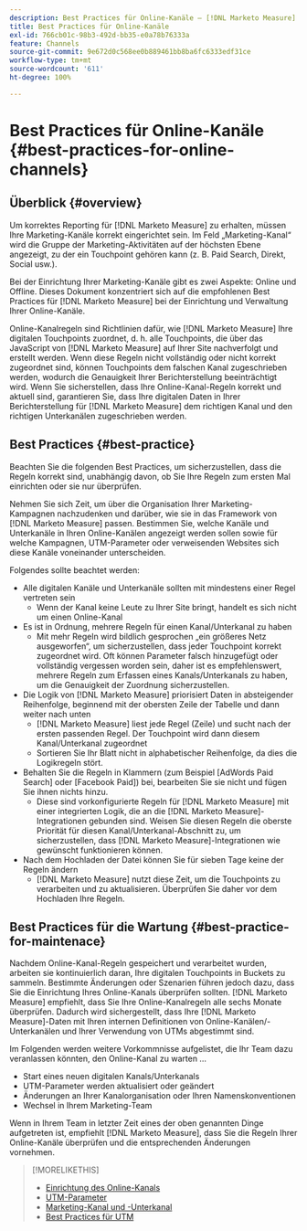 ```yaml
---
description: Best Practices für Online-Kanäle – [!DNL Marketo Measure]
title: Best Practices für Online-Kanäle
exl-id: 766cb01c-98b3-492d-bb35-e0a78b76333a
feature: Channels
source-git-commit: 9e672d0c568ee0b889461bb8ba6fc6333edf31ce
workflow-type: tm+mt
source-wordcount: '611'
ht-degree: 100%

---
```


# Best Practices für Online-Kanäle {#best-practices-for-online-channels}

## Überblick {#overview}

Um korrektes Reporting für [!DNL Marketo Measure] zu erhalten, müssen Ihre Marketing-Kanäle korrekt eingerichtet sein. Im Feld „Marketing-Kanal“ wird die Gruppe der Marketing-Aktivitäten auf der höchsten Ebene angezeigt, zu der ein Touchpoint gehören kann (z. B. Paid Search, Direkt, Social usw.).

Bei der Einrichtung Ihrer Marketing-Kanäle gibt es zwei Aspekte: Online und Offline. Dieses Dokument konzentriert sich auf die empfohlenen Best Practices für [!DNL Marketo Measure] bei der Einrichtung und Verwaltung Ihrer Online-Kanäle.

Online-Kanalregeln sind Richtlinien dafür, wie [!DNL Marketo Measure] Ihre digitalen Touchpoints zuordnet, d. h. alle Touchpoints, die über das JavaScript von [!DNL Marketo Measure] auf Ihrer Site nachverfolgt und erstellt werden. Wenn diese Regeln nicht vollständig oder nicht korrekt zugeordnet sind, können Touchpoints dem falschen Kanal zugeschrieben werden, wodurch die Genauigkeit Ihrer Berichterstellung beeinträchtigt wird. Wenn Sie sicherstellen, dass Ihre Online-Kanal-Regeln korrekt und aktuell sind, garantieren Sie, dass Ihre digitalen Daten in Ihrer Berichterstellung für [!DNL Marketo Measure] dem richtigen Kanal und den richtigen Unterkanälen zugeschrieben werden.

## Best Practices {#best-practice}

Beachten Sie die folgenden Best Practices, um sicherzustellen, dass die Regeln korrekt sind, unabhängig davon, ob Sie Ihre Regeln zum ersten Mal einrichten oder sie nur überprüfen.

Nehmen Sie sich Zeit, um über die Organisation Ihrer Marketing-Kampagnen nachzudenken und darüber, wie sie in das Framework von [!DNL Marketo Measure] passen. Bestimmen Sie, welche Kanäle und Unterkanäle in Ihren Online-Kanälen angezeigt werden sollen sowie für welche Kampagnen, UTM-Parameter oder verweisenden Websites sich diese Kanäle voneinander unterscheiden.

Folgendes sollte beachtet werden:

* Alle digitalen Kanäle und Unterkanäle sollten mit mindestens einer Regel vertreten sein
   * Wenn der Kanal keine Leute zu Ihrer Site bringt, handelt es sich nicht um einen Online-Kanal
* Es ist in Ordnung, mehrere Regeln für einen Kanal/Unterkanal zu haben
   * Mit mehr Regeln wird bildlich gesprochen „ein größeres Netz ausgeworfen“, um sicherzustellen, dass jeder Touchpoint korrekt zugeordnet wird. Oft können Parameter falsch hinzugefügt oder vollständig vergessen worden sein, daher ist es empfehlenswert, mehrere Regeln zum Erfassen eines Kanals/Unterkanals zu haben, um die Genauigkeit der Zuordnung sicherzustellen.
* Die Logik von [!DNL Marketo Measure] priorisiert Daten in absteigender Reihenfolge, beginnend mit der obersten Zeile der Tabelle und dann weiter nach unten
   * [!DNL Marketo Measure] liest jede Regel (Zeile) und sucht nach der ersten passenden Regel. Der Touchpoint wird dann diesem Kanal/Unterkanal zugeordnet
   * Sortieren Sie Ihr Blatt nicht in alphabetischer Reihenfolge, da dies die Logikregeln stört.
* Behalten Sie die Regeln in Klammern (zum Beispiel [AdWords Paid Search] oder [Facebook Paid]) bei, bearbeiten Sie sie nicht und fügen Sie ihnen nichts hinzu.
   * Diese sind vorkonfigurierte Regeln für [!DNL Marketo Measure] mit einer integrierten Logik, die an die [!DNL Marketo Measure]-Integrationen gebunden sind. Weisen Sie diesen Regeln die oberste Priorität für diesen Kanal/Unterkanal-Abschnitt zu, um sicherzustellen, dass [!DNL Marketo Measure]-Integrationen wie gewünscht funktionieren können.
* Nach dem Hochladen der Datei können Sie für sieben Tage keine der Regeln ändern
   * [!DNL Marketo Measure] nutzt diese Zeit, um die Touchpoints zu verarbeiten und zu aktualisieren. Überprüfen Sie daher vor dem Hochladen Ihre Regeln.

## Best Practices für die Wartung {#best-practice-for-maintenace}

Nachdem Online-Kanal-Regeln gespeichert und verarbeitet wurden, arbeiten sie kontinuierlich daran, Ihre digitalen Touchpoints in Buckets zu sammeln. Bestimmte Änderungen oder Szenarien führen jedoch dazu, dass Sie die Einrichtung Ihres Online-Kanals überprüfen sollten. [!DNL Marketo Measure] empfiehlt, dass Sie Ihre Online-Kanalregeln alle sechs Monate überprüfen. Dadurch wird sichergestellt, dass Ihre [!DNL Marketo Measure]-Daten mit Ihren internen Definitionen von Online-Kanälen/-Unterkanälen und Ihrer Verwendung von UTMs abgestimmt sind.

Im Folgenden werden weitere Vorkommnisse aufgelistet, die Ihr Team dazu veranlassen könnten, den Online-Kanal zu warten …

* Start eines neuen digitalen Kanals/Unterkanals
* UTM-Parameter werden aktualisiert oder geändert
* Änderungen an Ihrer Kanalorganisation oder Ihren Namenskonventionen
* Wechsel in Ihrem Marketing-Team

Wenn in Ihrem Team in letzter Zeit eines der oben genannten Dinge aufgetreten ist, empfiehlt [!DNL Marketo Measure], dass Sie die Regeln Ihrer Online-Kanäle überprüfen und die entsprechenden Änderungen vornehmen.

>[!MORELIKETHIS]
>
>* [Einrichtung des Online-Kanals](/help/channel-tracking-and-setup/online-channels/online-custom-channel-setup.md)
>* [UTM-Parameter](/help/channel-tracking-and-setup/online-channels/utm-parameters.md)
>* [Marketing-Kanal und -Unterkanal](/help/channel-tracking-and-setup/online-channels/marketing-channels-and-subchannels.md)
>* [Best Practices für UTM](/help/channel-tracking-and-setup/online-channels/best-practices-for-setting-up-utm-parameters.md)
